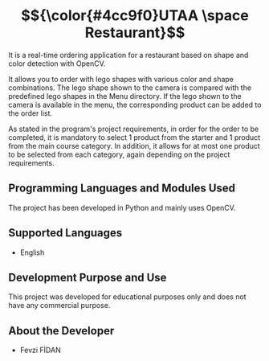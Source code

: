 # $${\color{#4cc9f0}UTAA \space Restaurant}$$
It is a real-time ordering application for a restaurant based on shape and color detection with OpenCV.

It allows you to order with lego shapes with various color and shape combinations. The lego shape shown to the camera is compared with the predefined lego shapes in the Menu directory. If the lego shown to the camera is available in the menu, the corresponding product can be added to the order list.

As stated in the program's project requirements, in order for the order to be completed, it is mandatory to select 1 product from the starter and 1 product from the main course category. In addition, it allows for at most one product to be selected from each category, again depending on the project requirements.

## Programming Languages and Modules Used
The project has been developed in Python and mainly uses OpenCV.

## Supported Languages
- English

## Development Purpose and Use
This project was developed for educational purposes only and does not have any commercial purpose.

## About the Developer
- Fevzi FİDAN
